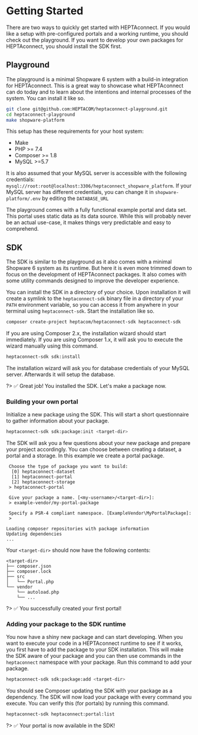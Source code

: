 # Getting Started

There are two ways to quickly get started with HEPTAconnect. If you would like a setup with pre-configured portals and a working runtime, you should check out the playground. If you want to develop your own packages for HEPTAconnect, you should install the SDK first.

## Playground

The playground is a minimal Shopware 6 system with a build-in integration for HEPTAconnect. This is a great way to showcase what HEPTAconnect can do today and to learn about the intentions and internal processes of the system. You can install it like so.

```sh
git clone git@github.com:HEPTACOM/heptaconnect-playground.git
cd heptaconnect-playground
make shopware-platform
```

This setup has these requirements for your host system:

* Make
* PHP >= 7.4
* Composer >= 1.8
* MySQL >=5.7

It is also assumed that your MySQL server is accessible with the following credentials: `mysql://root:root@localhost:3306/heptaconnect_shopware_platform`. If your MySQL server has different credentials, you can change it in `shopware-platform/.env` by editing the `DATABASE_URL`

The playground comes with a fully functional example portal and data set. This portal uses static data as its data source. While this will probably never be an actual use-case, it makes things very predictable and easy to comprehend.

## SDK

The SDK is similar to the playground as it also comes with a minimal Shopware 6 system as its runtime. But here it is even more trimmed down to focus on the development of HEPTAconnect packages. It also comes with some utility commands designed to improve the developer experience.

You can install the SDK in a directory of your choice. Upon installation it will create a symlink to the `heptaconnect-sdk` binary file in a directory of your `PATH` environment variable, so you can access it from anywhere in your terminal using `heptaconnect-sdk`. Start the installation like so.

```sh
composer create-project heptacom/heptaconnect-sdk heptaconnect-sdk
```

If you are using Composer 2.x, the installation wizard should start immediately. If you are using Composer 1.x, it will ask you to execute the wizard manually using this command.

```sh
heptaconnect-sdk sdk:install
```

The installation wizard will ask you for database credentials of your MySQL server. Afterwards it will setup the database.

?> ✅ Great job! You installed the SDK. Let's make a package now.

### Building your own portal

Initialize a new package using the SDK. This will start a short questionnaire to gather information about your package.

```sh
heptaconnect-sdk sdk:package:init <target-dir>
```

The SDK will ask you a few questions about your new package and prepare your project accordingly. You can choose between creating a dataset, a portal and a storage. In this example we create a portal package.

```
 Choose the type of package you want to build:
  [0] heptaconnect-dataset
  [1] heptaconnect-portal
  [2] heptaconnect-storage
 > heptaconnect-portal

 Give your package a name. [<my-username>/<target-dir>]:
 > example-vendor/my-portal-package

 Specify a PSR-4 compliant namespace. [ExampleVendor\MyPortalPackage]:
 > 

Loading composer repositories with package information
Updating dependencies
...
```

Your `<target-dir>` should now have the following contents:

```
<target-dir>
├── composer.json
├── composer.lock
├── src
│   └── Portal.php
└── vendor
    └── autoload.php
    └── ...
```

?> ✅ You successfully created your first portal!

### Adding your package to the SDK runtime

You now have a shiny new package and can start developing. When you want to execute your code in a HEPTAconnect runtime to see if it works, you first have to add the package to your SDK installation. This will make the SDK aware of your package and you can then use commands in the `heptaconnect` namespace with your package. Run this command to add your package.

```sh
heptaconnect-sdk sdk:package:add <target-dir>
```

You should see Composer updating the SDK with your package as a dependency. The SDK will now load your package with every command you execute. You can verify this (for portals) by running this command.

```sh
heptaconnect-sdk heptaconnect:portal:list
```

?> ✅ Your portal is now available in the SDK!
